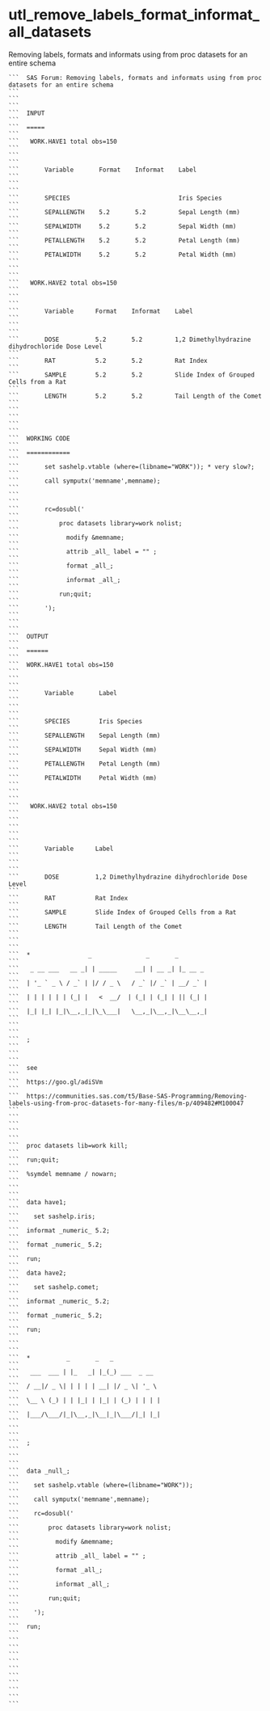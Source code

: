 # utl_remove_labels_format_informat_all_datasets
Removing labels, formats and informats using from proc datasets for an entire schema


    ```  SAS Forum: Removing labels, formats and informats using from proc datasets for an entire schema                                                              ```
    ```                                                                                                                                                               ```
    ```  INPUT                                                                                                                                                        ```
    ```  =====                                                                                                                                                        ```
    ```   WORK.HAVE1 total obs=150                                                                                                                                    ```
    ```                                                                                                                                                               ```
    ```       Variable       Format    Informat    Label                                                                                                              ```
    ```                                                                                                                                                               ```
    ```       SPECIES                              Iris Species                                                                                                       ```
    ```       SEPALLENGTH    5.2       5.2         Sepal Length (mm)                                                                                                  ```
    ```       SEPALWIDTH     5.2       5.2         Sepal Width (mm)                                                                                                   ```
    ```       PETALLENGTH    5.2       5.2         Petal Length (mm)                                                                                                  ```
    ```       PETALWIDTH     5.2       5.2         Petal Width (mm)                                                                                                   ```
    ```                                                                                                                                                               ```
    ```   WORK.HAVE2 total obs=150                                                                                                                                    ```
    ```                                                                                                                                                               ```
    ```       Variable      Format    Informat    Label                                                                                                               ```
    ```                                                                                                                                                               ```
    ```       DOSE          5.2       5.2         1,2 Dimethylhydrazine dihydrochloride Dose Level                                                                    ```
    ```       RAT           5.2       5.2         Rat Index                                                                                                           ```
    ```       SAMPLE        5.2       5.2         Slide Index of Grouped Cells from a Rat                                                                             ```
    ```       LENGTH        5.2       5.2         Tail Length of the Comet                                                                                            ```
    ```                                                                                                                                                               ```
    ```                                                                                                                                                               ```
    ```  WORKING CODE                                                                                                                                                 ```
    ```  ============                                                                                                                                                 ```
    ```       set sashelp.vtable (where=(libname="WORK")); * very slow?;                                                                                              ```
    ```       call symputx('memname',memname);                                                                                                                        ```
    ```                                                                                                                                                               ```
    ```       rc=dosubl('                                                                                                                                             ```
    ```           proc datasets library=work nolist;                                                                                                                  ```
    ```             modify &memname;                                                                                                                                  ```
    ```             attrib _all_ label = "" ;                                                                                                                         ```
    ```             format _all_;                                                                                                                                     ```
    ```             informat _all_;                                                                                                                                   ```
    ```           run;quit;                                                                                                                                           ```
    ```       ');                                                                                                                                                     ```
    ```                                                                                                                                                               ```
    ```  OUTPUT                                                                                                                                                       ```
    ```  ======                                                                                                                                                       ```
    ```  WORK.HAVE1 total obs=150                                                                                                                                     ```
    ```                                                                                                                                                               ```
    ```       Variable       Label                                                                                                                                    ```
    ```                                                                                                                                                               ```
    ```       SPECIES        Iris Species                                                                                                                             ```
    ```       SEPALLENGTH    Sepal Length (mm)                                                                                                                        ```
    ```       SEPALWIDTH     Sepal Width (mm)                                                                                                                         ```
    ```       PETALLENGTH    Petal Length (mm)                                                                                                                        ```
    ```       PETALWIDTH     Petal Width (mm)                                                                                                                         ```
    ```                                                                                                                                                               ```
    ```   WORK.HAVE2 total obs=150                                                                                                                                    ```
    ```                                                                                                                                                               ```
    ```                                                                                                                                                               ```
    ```       Variable      Label                                                                                                                                     ```
    ```                                                                                                                                                               ```
    ```       DOSE          1,2 Dimethylhydrazine dihydrochloride Dose Level                                                                                          ```
    ```       RAT           Rat Index                                                                                                                                 ```
    ```       SAMPLE        Slide Index of Grouped Cells from a Rat                                                                                                   ```
    ```       LENGTH        Tail Length of the Comet                                                                                                                  ```
    ```                                                                                                                                                               ```
    ```  *                _               _       _                                                                                                                   ```
    ```   _ __ ___   __ _| | _____     __| | __ _| |_ __ _                                                                                                            ```
    ```  | '_ ` _ \ / _` | |/ / _ \   / _` |/ _` | __/ _` |                                                                                                           ```
    ```  | | | | | | (_| |   <  __/  | (_| | (_| | || (_| |                                                                                                           ```
    ```  |_| |_| |_|\__,_|_|\_\___|   \__,_|\__,_|\__\__,_|                                                                                                           ```
    ```                                                                                                                                                               ```
    ```  ;                                                                                                                                                            ```
    ```                                                                                                                                                               ```
    ```  see                                                                                                                                                          ```
    ```  https://goo.gl/adiSVm                                                                                                                                        ```
    ```  https://communities.sas.com/t5/Base-SAS-Programming/Removing-labels-using-from-proc-datasets-for-many-files/m-p/409482#M100047                               ```
    ```                                                                                                                                                               ```
    ```                                                                                                                                                               ```
    ```  proc datasets lib=work kill;                                                                                                                                 ```
    ```  run;quit;                                                                                                                                                    ```
    ```  %symdel memname / nowarn;                                                                                                                                    ```
    ```                                                                                                                                                               ```
    ```  data have1;                                                                                                                                                  ```
    ```    set sashelp.iris;                                                                                                                                          ```
    ```  informat _numeric_ 5.2;                                                                                                                                      ```
    ```  format _numeric_ 5.2;                                                                                                                                        ```
    ```  run;                                                                                                                                                         ```
    ```  data have2;                                                                                                                                                  ```
    ```    set sashelp.comet;                                                                                                                                         ```
    ```  informat _numeric_ 5.2;                                                                                                                                      ```
    ```  format _numeric_ 5.2;                                                                                                                                        ```
    ```  run;                                                                                                                                                         ```
    ```                                                                                                                                                               ```
    ```  *          _       _   _                                                                                                                                     ```
    ```   ___  ___ | |_   _| |_(_) ___  _ __                                                                                                                          ```
    ```  / __|/ _ \| | | | | __| |/ _ \| '_ \                                                                                                                         ```
    ```  \__ \ (_) | | |_| | |_| | (_) | | | |                                                                                                                        ```
    ```  |___/\___/|_|\__,_|\__|_|\___/|_| |_|                                                                                                                        ```
    ```                                                                                                                                                               ```
    ```  ;                                                                                                                                                            ```
    ```                                                                                                                                                               ```
    ```  data _null_;                                                                                                                                                 ```
    ```    set sashelp.vtable (where=(libname="WORK"));                                                                                                               ```
    ```    call symputx('memname',memname);                                                                                                                           ```
    ```    rc=dosubl('                                                                                                                                                ```
    ```        proc datasets library=work nolist;                                                                                                                     ```
    ```          modify &memname;                                                                                                                                     ```
    ```          attrib _all_ label = "" ;                                                                                                                            ```
    ```          format _all_;                                                                                                                                        ```
    ```          informat _all_;                                                                                                                                      ```
    ```        run;quit;                                                                                                                                              ```
    ```    ');                                                                                                                                                        ```
    ```  run;                                                                                                                                                         ```
    ```                                                                                                                                                               ```
    ```                                                                                                                                                               ```
    ```                                                                                                                                                               ```
    ```                                                                                                                                                               ```
    ```                                                                                                                                                               ```

